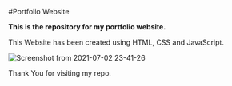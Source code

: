 #Portfolio Website


**This is the repository for my portfolio website.**

This Website has been created using HTML, CSS and JavaScript.

![Screenshot from 2021-07-02 23-41-26](https://user-images.githubusercontent.com/80061026/124313903-2c999100-db8f-11eb-8865-71778ad56e9d.png)

Thank You for visiting my repo.
  

